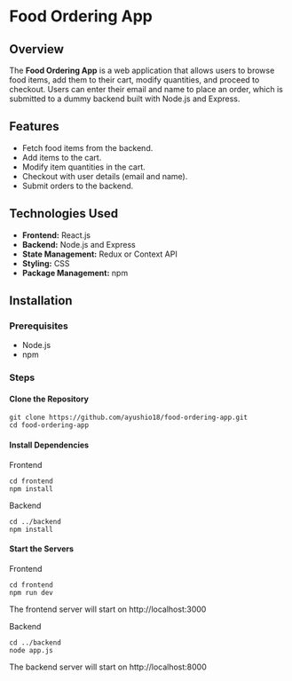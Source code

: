 # Food Ordering App

## Overview
The **Food Ordering App** is a web application that allows users to browse food items, add them to their cart, modify quantities, and proceed to checkout. Users can enter their email and name to place an order, which is submitted to a dummy backend built with Node.js and Express.

## Features
- Fetch food items from the backend.
- Add items to the cart.
- Modify item quantities in the cart.
- Checkout with user details (email and name).
- Submit orders to the backend.

## Technologies Used
- **Frontend:** React.js
- **Backend:** Node.js and Express
- **State Management:** Redux or Context API
- **Styling:** CSS
- **Package Management:** npm

## Installation

### Prerequisites
- Node.js
- npm

### Steps

#### Clone the Repository
```
git clone https://github.com/ayushio18/food-ordering-app.git
cd food-ordering-app
```
#### Install Dependencies

Frontend

```
cd frontend
npm install
```
Backend

```
cd ../backend
npm install
```

#### Start the Servers

Frontend

```
cd frontend
npm run dev
```
The frontend server will start on http://localhost:3000

Backend

```
cd ../backend
node app.js
```
The backend server will start on http://localhost:8000

